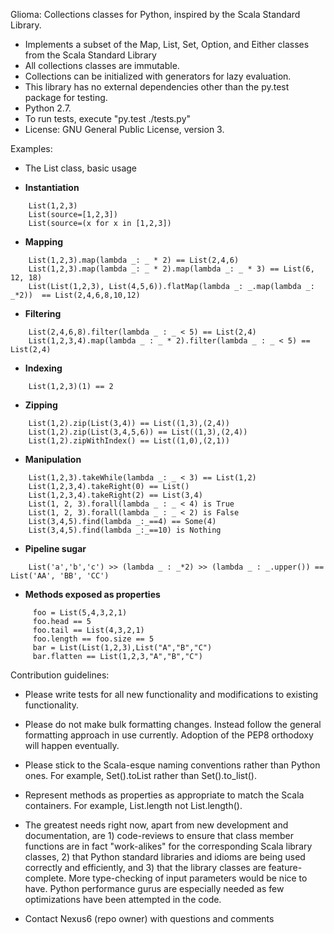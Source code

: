Glioma: Collections classes for Python, inspired by the Scala Standard Library.

* Implements a subset of the Map, List, Set, Option, and Either classes from the Scala Standard Library
* All collections classes are immutable.
* Collections can be initialized with generators for lazy evaluation.
* This library has no external dependencies other than the py.test package for testing.
* Python 2.7.
* To run tests, execute "py.test ./tests.py"
* License: GNU General Public License, version 3.

Examples:
* The List class, basic usage

 *  **Instantiation**
```
    List(1,2,3)
    List(source=[1,2,3])
    List(source=(x for x in [1,2,3])
```
 *  **Mapping**
```
    List(1,2,3).map(lambda _: _ * 2) == List(2,4,6)
    List(1,2,3).map(lambda _: _ * 2).map(lambda _: _ * 3) == List(6, 12, 18)
    List(List(1,2,3), List(4,5,6)).flatMap(lambda _: _.map(lambda _: _*2))  == List(2,4,6,8,10,12)
```
 *  **Filtering**
```
    List(2,4,6,8).filter(lambda _ : _ < 5) == List(2,4)
    List(1,2,3,4).map(lambda _ : _ * 2).filter(lambda _ : _ < 5) == List(2,4)
```
 *  **Indexing**
```
    List(1,2,3)(1) == 2
```
 *  **Zipping**
```
    List(1,2).zip(List(3,4)) == List((1,3),(2,4))
    List(1,2).zip(List(3,4,5,6)) == List((1,3),(2,4))
    List(1,2).zipWithIndex() == List((1,0),(2,1))
```    
 *  **Manipulation**
```
    List(1,2,3).takeWhile(lambda _: _ < 3) == List(1,2)
    List(1,2,3,4).takeRight(0) == List()
    List(1,2,3,4).takeRight(2) == List(3,4)
    List(1, 2, 3).forall(lambda _ : _ < 4) is True
    List(1, 2, 3).forall(lambda _ : _ < 2) is False
    List(3,4,5).find(lambda _:_==4) == Some(4)
    List(3,4,5).find(lambda _:_==10) is Nothing
```
 *  **Pipeline sugar**
```
    List('a','b','c') >> (lambda _ : _*2) >> (lambda _ : _.upper()) == List('AA', 'BB', 'CC')
```
 *  **Methods exposed as properties**
```
     foo = List(5,4,3,2,1)
     foo.head == 5
     foo.tail == List(4,3,2,1)
     foo.length == foo.size == 5
     bar = List(List(1,2,3),List("A","B","C")
     bar.flatten == List(1,2,3,"A","B","C")
```

Contribution guidelines:

* Please write tests for all new functionality and modifications to existing functionality.
* Please do not make bulk formatting changes.  Instead follow the general formatting approach in use currently. Adoption of the PEP8 orthodoxy will happen eventually.
* Please stick to the Scala-esque naming conventions rather than Python ones.  For example, Set().toList rather than Set().to_list().
* Represent methods as properties as appropriate to match the Scala containers.  For example, List.length not List.length().
* The greatest needs right now, apart from new development and documentation, are 1) code-reviews to ensure that class member functions are in fact "work-alikes" for the corresponding Scala library classes, 2) that Python standard libraries and idioms are being used correctly and efficiently, and 3) that the library classes are feature-complete.  More type-checking of input parameters would be nice to have.  Python performance gurus are especially needed as few optimizations have been attempted in the code.

* Contact Nexus6 (repo owner) with questions and comments